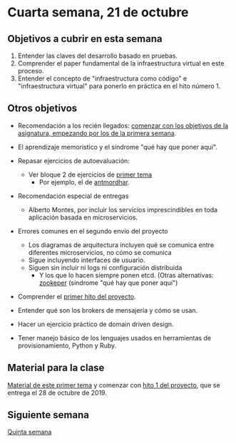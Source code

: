 # Cuarta semana, 21 de octubre

## Objetivos a cubrir en esta semana

1. Entender las claves del desarrollo basado en pruebas.
3. Comprender el paper fundamental de la infraestructura virtual en
   este proceso.
4. Entender el concepto de "infraestructura como código" e "infraestructura virtual" para ponerlo en práctica en el hito número 1.

## Otros objetivos

* Recomendación a los recién llegados: [comenzar con los objetivos de
  la asignatura, empezando por los de la primera semana](01-semana.md).
* El aprendizaje memorístico y el síndrome "qué hay que poner aquí".
* Repasar ejercicios de autoevaluación:
  * Ver bloque 2 de ejercicios de
  [primer tema](http://jj.github.io/CC/documentos/temas/Arquitecturas_para_la_nube) 
      * Por ejemplo, el de [antmordhar](https://github.com/antmordhar/EjerciciosCC/blob/master/ejerciciosTema1.md).
* Recomendación especial de entregas
  * Alberto Montes, por incluir los servicios imprescindibles en toda
    aplicación basada en microservicios.

* Errores comunes en el segundo envío del proyecto
  * Los diagramas de arquitectura incluyen qué se comunica entre
    diferentes microservicios, no cómo se comunica
  * Sigue incluyendo interfaces de usuario.
  * Siguen sin incluir ni logs ni configuración distribuida
    * Y los que lo hacen siempre ponen etcd. (Otras
      alternativas:
      [zookeper](https://sysgears.com/articles/managing-configuration-of-distributed-system-with-apache-zookeeper/) (síndrome
      "qué hay que poner aquí")
* Comprender el [primer hito del proyecto](http://jj.github.io/CC/documentos/proyecto/1.Infraestructura).

* Entender qué son los brokers de mensajería y cómo se usan.

* Hacer un ejercicio práctico de domain driven design.

* Tener manejo básico de los lenguajes usados en herramientas de
  provisionamiento, Python y Ruby.

## Material para la clase

[Material de este primer tema](http://jj.github.io/CC/documentos/temas/Desarrollo_basado_en_pruebas)
y comenzar
con
[hito 1 del proyecto](http://jj.github.io/CC/documentos/proyecto/1.Infraestructura),
que se entrega el 28 de octubre de 2019.

## Siguiente semana

[Quinta semana](05-semana.md)
